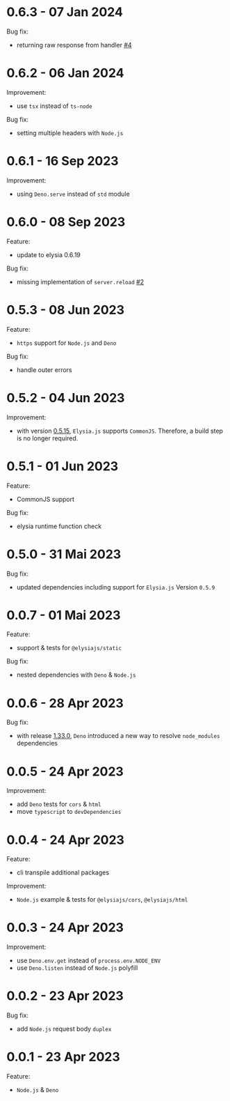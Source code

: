 # 0.6.3 - 07 Jan 2024

Bug fix:

- returning raw response from handler [#4](https://github.com/bogeychan/elysia-polyfills/issues/4)

# 0.6.2 - 06 Jan 2024

Improvement:

- use `tsx` instead of `ts-node`

Bug fix:

- setting multiple headers with `Node.js`

# 0.6.1 - 16 Sep 2023

Improvement:

- using `Deno.serve` instead of `std` module

# 0.6.0 - 08 Sep 2023

Feature:

- update to elysia 0.6.19

Bug fix:

- missing implementation of `server.reload` [#2](https://github.com/bogeychan/elysia-polyfills/issues/2)

# 0.5.3 - 08 Jun 2023

Feature:

- `https` support for `Node.js` and `Deno`

Bug fix:

- handle outer errors

# 0.5.2 - 04 Jun 2023

Improvement:

- with version [0.5.15](https://github.com/elysiajs/elysia/issues/50), `Elysia.js` supports `CommonJS`. Therefore, a build step is no longer required.

# 0.5.1 - 01 Jun 2023

Feature:

- CommonJS support

Bug fix:

- elysia runtime function check

# 0.5.0 - 31 Mai 2023

Bug fix:

- updated dependencies including support for `Elysia.js` Version `0.5.9`

# 0.0.7 - 01 Mai 2023

Feature:

- support & tests for `@elysiajs/static`

Bug fix:

- nested dependencies with `Deno` & `Node.js`

# 0.0.6 - 28 Apr 2023

Bug fix:

- with release [1.33.0](https://github.com/denoland/deno/releases/tag/v1.33.0), `Deno` introduced a new way to resolve `node_modules` dependencies

# 0.0.5 - 24 Apr 2023

Improvement:

- add `Deno` tests for `cors` & `html`
- move `typescript` to `devDependencies`

# 0.0.4 - 24 Apr 2023

Feature:

- cli transpile additional packages

Improvement:

- `Node.js` example & tests for `@elysiajs/cors`, `@elysiajs/html`

# 0.0.3 - 24 Apr 2023

Improvement:

- use `Deno.env.get` instead of `process.env.NODE_ENV`
- use `Deno.listen` instead of `Node.js` polyfill

# 0.0.2 - 23 Apr 2023

Bug fix:

- add `Node.js` request body `duplex`

# 0.0.1 - 23 Apr 2023

Feature:

- `Node.js` & `Deno`
